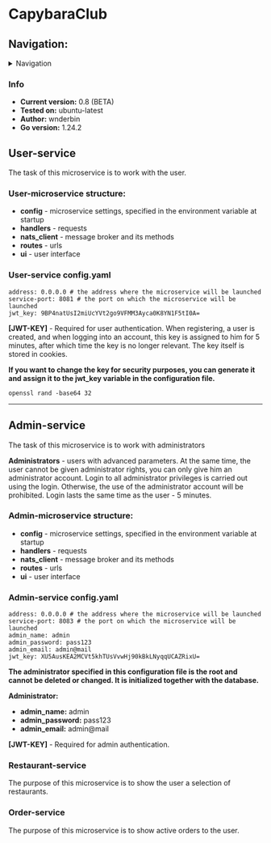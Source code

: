 # CapybaraClub

## Navigation:

<details>
  <summary>Navigation</summary>
  <ol>
    <li> <a href="#info"> About project </a> </li>
    <li> <a href="#user-service"> About user-microservice </a> 
        <ul> 
            <li> <a href="#user-service-configyaml"> About configuration file in user-service </a> </li>
        </ul>
    </li>
    <li><a href="#admin-service"> About admin-microservice </a>
      <ul> 
            <li> <a href="#admin-service-configyaml"> About configuration file in admin-service </a> </li>
        </ul>
    </li>
    <li><a href="#restaurant-service">About restaurant-microservice</a></li>
    <li><a href="#order-service">About order-microservice</a></li>
    
</details>

### Info
* **Current version:** 0.8 (BETA)
* **Tested on:** ubuntu-latest 
* **Author:** wnderbin
* **Go version:** 1.24.2

## User-service
The task of this microservice is to work with the user.
### User-microservice structure:
* **config** - microservice settings, specified in the environment variable at startup
* **handlers** - requests
* **nats_client** - message broker and its methods
* **routes** - urls
* **ui** - user interface

### User-service config.yaml
```
address: 0.0.0.0 # the address where the microservice will be launched
service-port: 8081 # the port on which the microservice will be launched
jwt_key: 9BP4natUsI2miUcYVt2go9VFMM3Ayca0K8YN1F5tI0A= 
```

**[JWT-KEY]** - Required for user authentication. When registering, a user is created, and when logging into an account, this key is assigned to him for 5 minutes, after which time the key is no longer relevant. The key itself is stored in cookies.

**If you want to change the key for security purposes, you can generate it and assign it to the jwt_key variable in the configuration file.**
```
openssl rand -base64 32
```

-----

## Admin-service

The task of this microservice is to work with administrators

**Administrators** - users with advanced parameters. At the same time, the user cannot be given administrator rights, you can only give him an administrator account. Login to all administrator privileges is carried out using the login. Otherwise, the use of the administrator account will be prohibited. Login lasts the same time as the user - 5 minutes.

### Admin-microservice structure:

* **config** - microservice settings, specified in the environment variable at startup
* **handlers** - requests
* **nats_client** - message broker and its methods
* **routes** - urls
* **ui** - user interface


### Admin-service config.yaml

```
address: 0.0.0.0 # the address where the microservice will be launched
service-port: 8083 # the port on which the microservice will be launched
admin_name: admin
admin_password: pass123
admin_email: admin@mail
jwt_key: XU5AusKEA2MCVt5khTUsVvwHj90kBkLNyqqUCAZRixU= 
```

**The administrator specified in this configuration file is the root and cannot be deleted or changed. It is initialized together with the database.** 

**Administrator:**
* **admin_name:** admin
* **admin_password:** pass123
* **admin_email:** admin@mail

**[JWT-KEY]** - Required for admin authentication.

### Restaurant-service
The purpose of this microservice is to show the user a selection of restaurants.

### Order-service
The purpose of this microservice is to show active orders to the user.